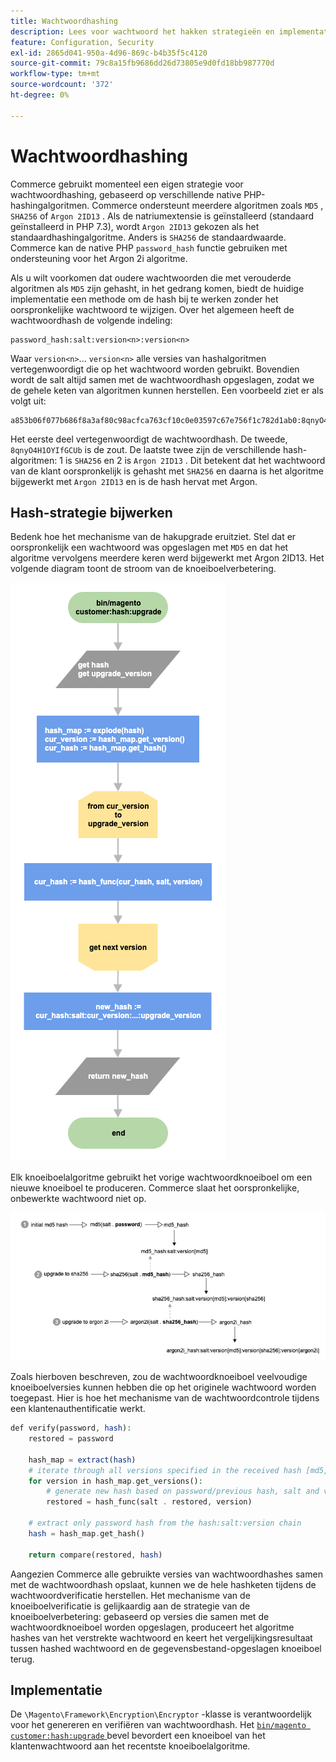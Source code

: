 ```yaml
---
title: Wachtwoordhashing
description: Lees voor wachtwoord het hakken strategieën en implementatie.
feature: Configuration, Security
exl-id: 2865d041-950a-4d96-869c-b4b35f5c4120
source-git-commit: 79c8a15fb9686dd26d73805e9d0fd18bb987770d
workflow-type: tm+mt
source-wordcount: '372'
ht-degree: 0%

---
```


# Wachtwoordhashing

Commerce gebruikt momenteel een eigen strategie voor wachtwoordhashing, gebaseerd op verschillende native PHP-hashingalgoritmen. Commerce ondersteunt meerdere algoritmen zoals `MD5` , `SHA256` of `Argon 2ID13` . Als de natriumextensie is geïnstalleerd (standaard geïnstalleerd in PHP 7.3), wordt `Argon 2ID13` gekozen als het standaardhashingalgoritme. Anders is `SHA256` de standaardwaarde. Commerce kan de native PHP `password_hash` functie gebruiken met ondersteuning voor het Argon 2i algoritme.

Als u wilt voorkomen dat oudere wachtwoorden die met verouderde algoritmen als `MD5` zijn gehasht, in het gedrang komen, biedt de huidige implementatie een methode om de hash bij te werken zonder het oorspronkelijke wachtwoord te wijzigen. Over het algemeen heeft de wachtwoordhash de volgende indeling:

```text
password_hash:salt:version<n>:version<n>
```

Waar `version<n>`... `version<n>` alle versies van hashalgoritmen vertegenwoordigt die op het wachtwoord worden gebruikt. Bovendien wordt de salt altijd samen met de wachtwoordhash opgeslagen, zodat we de gehele keten van algoritmen kunnen herstellen. Een voorbeeld ziet er als volgt uit:

```text
a853b06f077b686f8a3af80c98acfca763cf10c0e03597c67e756f1c782d1ab0:8qnyO4H1OYIfGCUb:1:2
```

Het eerste deel vertegenwoordigt de wachtwoordhash. De tweede, `8qnyO4H1OYIfGCUb` is de zout. De laatste twee zijn de verschillende hash-algoritmen: 1 is `SHA256` en 2 is `Argon 2ID13` . Dit betekent dat het wachtwoord van de klant oorspronkelijk is gehasht met `SHA256` en daarna is het algoritme bijgewerkt met `Argon 2ID13` en is de hash hervat met Argon.

## Hash-strategie bijwerken

Bedenk hoe het mechanisme van de hakupgrade eruitziet. Stel dat er oorspronkelijk een wachtwoord was opgeslagen met `MD5` en dat het algoritme vervolgens meerdere keren werd bijgewerkt met Argon 2ID13. Het volgende diagram toont de stroom van de knoeiboelverbetering.

![ de verbeteringswerkschema van de Hash &lbrace;](../../assets/configuration/hash-upgrade-algorithm.png)

Elk knoeiboelalgoritme gebruikt het vorige wachtwoordknoeiboel om een nieuwe knoeiboel te produceren. Commerce slaat het oorspronkelijke, onbewerkte wachtwoord niet op.

![ de verbeteringsstrategie van de Hash ](../../assets/configuration/hash-upgrade-strategy.png)

Zoals hierboven beschreven, zou de wachtwoordknoeiboel veelvoudige knoeiboelversies kunnen hebben die op het originele wachtwoord worden toegepast.
Hier is hoe het mechanisme van de wachtwoordcontrole tijdens een klantenauthentificatie werkt.

```php
def verify(password, hash):
    restored = password

    hash_map = extract(hash)
    # iterate through all versions specified in the received hash [md5, sha256, argon2id13]
    for version in hash_map.get_versions():
        # generate new hash based on password/previous hash, salt and version
        restored = hash_func(salt . restored, version)

    # extract only password hash from the hash:salt:version chain
    hash = hash_map.get_hash()

    return compare(restored, hash)
```

Aangezien Commerce alle gebruikte versies van wachtwoordhashes samen met de wachtwoordhash opslaat, kunnen we de hele hashketen tijdens de wachtwoordverificatie herstellen. Het mechanisme van de knoeiboelverificatie is gelijkaardig aan de strategie van de knoeiboelverbetering: gebaseerd op versies die samen met de wachtwoordknoeiboel worden opgeslagen, produceert het algoritme hashes van het verstrekte wachtwoord en keert het vergelijkingsresultaat tussen hashed wachtwoord en de gegevensbestand-opgeslagen knoeiboel terug.

## Implementatie

De `\Magento\Framework\Encryption\Encryptor` -klasse is verantwoordelijk voor het genereren en verifiëren van wachtwoordhash. Het [`bin/magento customer:hash:upgrade` ](https://experienceleague.adobe.com/nl/docs/commerce-operations/tools/cli-reference/commerce-on-premises#customerhashupgrade) bevel bevordert een knoeiboel van het klantenwachtwoord aan het recentste knoeiboelalgoritme.
